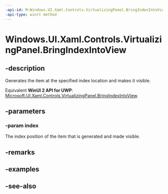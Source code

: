 ```yaml
---
-api-id: M:Windows.UI.Xaml.Controls.VirtualizingPanel.BringIndexIntoView(System.Int32)
-api-type: winrt method
---
```


<!-- Method syntax
virtual protected void BringIndexIntoView(System.Int32 index)
-->

# Windows.UI.Xaml.Controls.VirtualizingPanel.BringIndexIntoView

## -description
Generates the item at the specified index location and makes it visible.

Equivalent **WinUI 2 API for UWP**: [Microsoft.UI.Xaml.Controls.VirtualizingPanel.BringIndexIntoView](/windows/winui/api/microsoft.ui.xaml.controls.virtualizingpanel.bringindexintoview).

## -parameters
### -param index
The index position of the item that is generated and made visible.

## -remarks

## -examples

## -see-also
